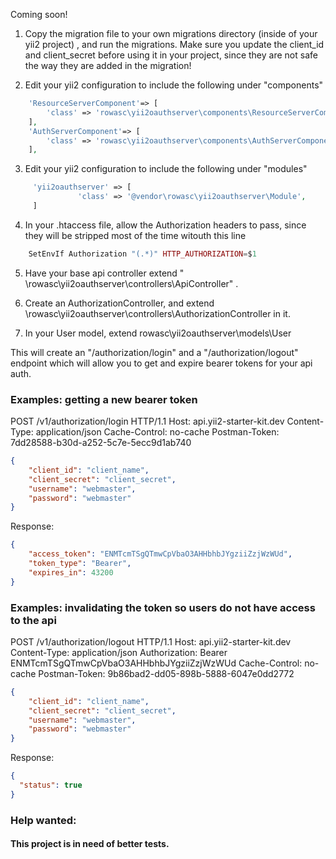 Coming soon! 

1. Copy the migration file to your own migrations directory (inside of your yii2 project) , and run the migrations. 
Make sure you update the client_id and client_secret before using it in your project, since they are not safe the way they are added in the migration! 

2. Edit your yii2 configuration to include the following under "components"


```php
    'ResourceServerComponent'=> [
        'class' => 'rowasc\yii2oauthserver\components\ResourceServerComponent'
    ],
    'AuthServerComponent'=> [
        'class' => 'rowasc\yii2oauthserver\components\AuthServerComponent'
    ],
```

3. Edit your yii2 configuration to include the following under "modules"

```php
     'yii2oauthserver' => [
               'class' => '@vendor\rowasc\yii2oauthserver\Module',
     ]
```

4. In your .htaccess file, allow the Authorization headers to pass, since they will be stripped most of the time witouth this line


```php
    SetEnvIf Authorization "(.*)" HTTP_AUTHORIZATION=$1
```

5. Have your base api controller extend " \rowasc\yii2oauthserver\controllers\ApiController" . 

6. Create an AuthorizationController, and extend \rowasc\yii2oauthserver\controllers\AuthorizationController in it.

7. In your User model, extend rowasc\yii2oauthserver\models\User

This will create an "/authorization/login" and a "/authorization/logout" endpoint which will allow you to get and expire bearer tokens for your api auth. 

### Examples: getting a new bearer token


POST /v1/authorization/login HTTP/1.1
Host: api.yii2-starter-kit.dev
Content-Type: application/json
Cache-Control: no-cache
Postman-Token: 7dd28588-b30d-a252-5c7e-5ecc9d1ab740

```json 
{
    "client_id": "client_name",
    "client_secret": "client_secret",
    "username": "webmaster",
    "password": "webmaster" 
}
```

Response: 

```json 
{
    "access_token": "ENMTcmTSgQTmwCpVbaO3AHHbhbJYgziiZzjWzWUd",
    "token_type": "Bearer",
    "expires_in": 43200
}
```

### Examples: invalidating the token so users do not have access to the api


POST /v1/authorization/logout HTTP/1.1
Host: api.yii2-starter-kit.dev
Content-Type: application/json
Authorization: Bearer ENMTcmTSgQTmwCpVbaO3AHHbhbJYgziiZzjWzWUd
Cache-Control: no-cache
Postman-Token: 9b86bad2-dd05-898b-5888-6047e0dd2772
```json
{
    "client_id": "client_name",
    "client_secret": "client_secret",
    "username": "webmaster",
    "password": "webmaster" 
}
```

Response: 
```json
{
  "status": true
}
```


### Help wanted: 

#### This project is in need of better tests.

 

